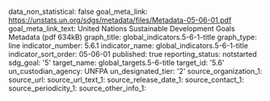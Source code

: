 data_non_statistical: false
goal_meta_link: https://unstats.un.org/sdgs/metadata/files/Metadata-05-06-01.pdf
goal_meta_link_text: United Nations Sustainable Development Goals Metadata (pdf 634kB)
graph_title: global_indicators.5-6-1-title
graph_type: line
indicator_number: 5.6.1
indicator_name: global_indicators.5-6-1-title
indicator_sort_order: 05-06-01
published: true
reporting_status: notstarted
sdg_goal: '5'
target_name: global_targets.5-6-title
target_id: '5.6'
un_custodian_agency: UNFPA
un_designated_tier: '2'
source_organization_1: 
source_url: 
source_url_text_1: 
source_release_date_1: 
source_contact_1: 
source_periodicity_1: 
source_other_info_1: 

